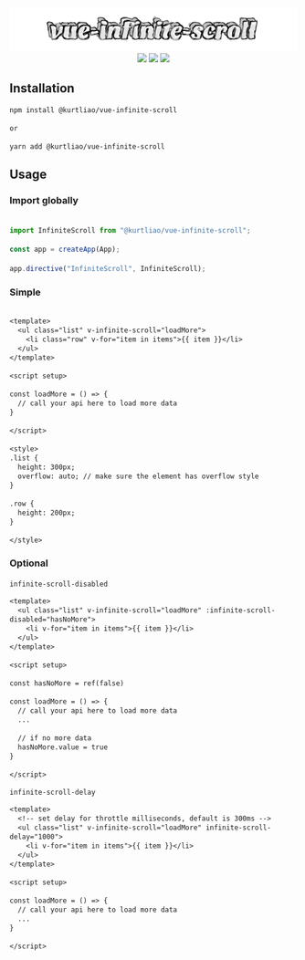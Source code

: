<img src="./assets/logo.svg" />

<div align="center">
  <img src="https://img.shields.io/npm/v/@kurtliao/vue-infinite-scroll?style=for-the-badge"/>
  <img src="https://img.shields.io/npm/l/@kurtliao/vue-infinite-scroll?style=for-the-badge"/>
  <img src="https://img.shields.io/bundlephobia/min/@kurtliao/vue-infinite-scroll?style=for-the-badge" />
</div>

## Installation

```
npm install @kurtliao/vue-infinite-scroll

or

yarn add @kurtliao/vue-infinite-scroll
```

## Usage

### Import globally
```js

import InfiniteScroll from "@kurtliao/vue-infinite-scroll";

const app = createApp(App);

app.directive("InfiniteScroll", InfiniteScroll);
```

### Simple

```vue

<template>
  <ul class="list" v-infinite-scroll="loadMore">
    <li class="row" v-for="item in items">{{ item }}</li>
  </ul>
</template>

<script setup>

const loadMore = () => {
  // call your api here to load more data
}

</script>

<style>
.list {
  height: 300px;
  overflow: auto; // make sure the element has overflow style
}

.row {
  height: 200px;
}

</style>

```

### Optional

`infinite-scroll-disabled`

```vue
<template>
  <ul class="list" v-infinite-scroll="loadMore" :infinite-scroll-disabled="hasNoMore">
    <li v-for="item in items">{{ item }}</li>
  </ul>
</template>

<script setup>

const hasNoMore = ref(false)

const loadMore = () => {
  // call your api here to load more data
  ...
  
  // if no more data
  hasNoMore.value = true
}

</script>
```

`infinite-scroll-delay`

```vue
<template>
  <!-- set delay for throttle milliseconds, default is 300ms -->
  <ul class="list" v-infinite-scroll="loadMore" infinite-scroll-delay="1000">
    <li v-for="item in items">{{ item }}</li>
  </ul>
</template>

<script setup>

const loadMore = () => {
  // call your api here to load more data
  ...
}

</script>
```
